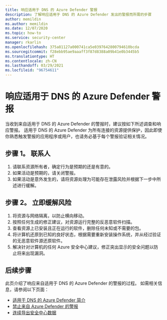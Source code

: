 ```yaml
---
title: 响应适用于 DNS 的 Azure Defender 警报
description: 了解响应适用于 DNS 的 Azure Defender 发出的警报而所需的步骤
author: memildin
ms.author: memildin
ms.date: 12/07/2020
ms.topic: how-to
ms.service: security-center
manager: rkarlin
ms.openlocfilehash: 375a81127a000741ca5e0397642800794610bcda
ms.sourcegitcommit: f28ebb95ae9aaaff3f87d8388a09b41e0b3445b5
ms.translationtype: HT
ms.contentlocale: zh-CN
ms.lasthandoff: 03/29/2021
ms.locfileid: "96754611"
---
```

# <a name="respond-to-azure-defender-for-dns-alerts"></a>响应适用于 DNS 的 Azure Defender 警报

当收到来自适用于 DNS 的 Azure Defender 的警报时，建议按如下所述调查和响应警报。 适用于 DNS 的 Azure Defender 为所有连接的资源提供保护，因此即使你熟悉触发警报的应用程序或用户，也请务必基于每个警报验证相关情况。  


## <a name="step-1-contact"></a>步骤 1。 联系人

1. 请联系资源所有者，确定行为是预期的还是有意的。
1. 如果活动是预期的，请关闭警报。
1. 如果活动是意外发生的，请将资源处理为可能存在泄露风险并根据下一步中所述进行缓解。

## <a name="step-2-immediate-mitigation"></a>步骤 2。 立即缓解风险 

1. 将资源与网络隔离，以防止横向移动。
1. 按照任何生成的修正建议，对资源运行完整的反恶意软件扫描。
1. 查看资源上已安装且正在运行的软件，删除任何未知或不需要的包。
1. 将计算机还原到已知的良好状态，根据需要重新安装操作系统，并从经过验证的无恶意软件源还原软件。
1. 解决针对计算机的任何 Azure 安全中心建议，修正突出显示的安全问题以防止将来出现漏洞。


## <a name="next-steps"></a>后续步骤

此页介绍了响应来自适用于 DNS 的 Azure Defender 的警报的过程。 如需相关信息，请参阅以下页面：

- [适用于 DNS 的 Azure Defender 简介](defender-for-dns-introduction.md)
- [禁止来自 Azure Defender 的警报](alerts-suppression-rules.md)
- [连续导出安全中心数据](continuous-export.md)